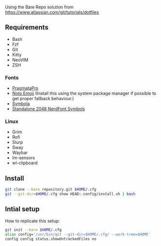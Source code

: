 
Using the Bare Repo solution from https://www.atlassian.com/git/tutorials/dotfiles

## Requirements

 * Bash
 * Fzf
 * Git
 * Kitty
 * NeoVIM
 * ZSH

### Fonts

 * [PragmataPro](https://fsd.it/shop/fonts/pragmatapro)
 * [Noto Emoji](https://github.com/googlefonts/noto-emoji) (Install this using the system package manager if possible to get proper fallback behaviour.)
 * [Symbola](https://fontlibrary.org/en/font/symbola)
 * [Standalone 2048 NerdFont Symbols](https://github.com/ryanoasis/nerd-fonts/blob/master/src/glyphs/Symbols-2048-em%20Nerd%20Font%20Complete.ttf)

### Linux

 * Grim
 * Rofi
 * Slurp
 * Sway
 * Waybar
 * lm-sensors
 * wl-clipboard

## Install

```bash
git clone --bare repository.git $HOME/.cfg
git --git-dir=$HOME/.cfg show HEAD:.config/install.sh | bash
```

## Intial setup

How to replicate this setup:

```bash
git init --bare $HOME/.cfg
alias config='/usr/bin/git --git-dir=$HOME/.cfg/ --work-tree=$HOME'
config config status.showUntrackedFiles no
```
